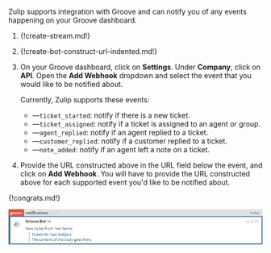 Zulip supports integration with Groove and can notify you of any events
happening on your Groove dashboard.

1. {!create-stream.md!}

1. {!create-bot-construct-url-indented.md!}

1. On your Groove dashboard, click on **Settings**. Under **Company**,
   click on **API**. Open the **Add Webhook** dropdown and select the
   event that you would like to be notified about.

    Currently, Zulip supports these events:

    * ―`ticket_started`: notify if there is a new ticket.
    * ―`ticket_assigned`: notify if a ticket is assigned to an agent or group.
    * ―`agent_replied`: notify if an agent replied to a ticket.
    * ―`customer_replied`: notify if a customer replied to a ticket.
    * ―`note_added`: notify if an agent left a note on a ticket.

1. Provide the URL constructed above in the URL field below the event,
   and click on **Add Webhook**. You will have to provide the URL constructed
   above for each supported event you'd like to be notified about.

{!congrats.md!}

![](/static/images/integrations/groove/001.png)
